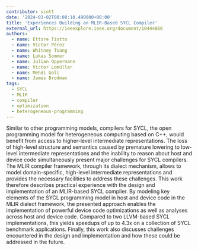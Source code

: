 ```yaml
---
contributor: scott
date: '2024-03-02T08:08:10.490000+00:00'
title: 'Experiences Building an MLIR-Based SYCL Compiler'
external_url: https://ieeexplore.ieee.org/document/10444866
authors:
  - name: Ettore Tiotto
  - name: Víctor Pérez
  - name: Whitney Tsang
  - name: Lukas Sommer
  - name: Julian Oppermann
  - name: Victor Lomüller
  - name: Mehdi Goli
  - name: James Brodman
tags:
  - SYCL
  - MLIR
  - compiler
  - optimization
  - heterogeneous-programming
---
```


Similar to other programming models, compilers for SYCL, the open programming model for heterogeneous computing based on
C++, would benefit from access to higher-level intermediate representations. The loss of high-level structure and
semantics caused by premature lowering to low-level intermediate representations and the inability to reason about host
and device code simultaneously present major challenges for SYCL compilers. The MLIR compiler framework, through its
dialect mechanism, allows to model domain-specific, high-level intermediate representations and provides the necessary
facilities to address these challenges. This work therefore describes practical experience with the design and
implementation of an MLIR-based SYCL compiler. By modeling key elements of the SYCL programming model in host and device
code in the MLIR dialect framework, the presented approach enables the implementation of powerful device code
optimizations as well as analyses across host and device code. Compared to two LLVM-based SYCL implementations, this
yields speedups of up to 4.3x on a collection of SYCL benchmark applications. Finally, this work also discusses
challenges encountered in the design and implementation and how these could be addressed in the future.
